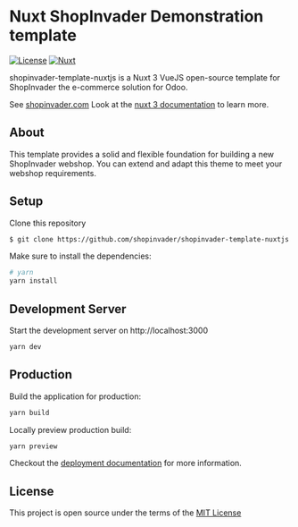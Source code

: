 # Nuxt ShopInvader Demonstration template

[![License][license-src]][license-href]
[![Nuxt][nuxt-src]][nuxt-href]

shopinvader-template-nuxtjs is a Nuxt 3 VueJS open-source template for ShopInvader the
e-commerce solution for Odoo.

See [shopinvader.com](https://shopinvader.com)
Look at the [nuxt 3 documentation](https://v3.nuxtjs.org) to learn more.

## About

This template provides a solid and flexible foundation for building a new
ShopInvader webshop. You can extend and adapt this theme to meet your webshop requirements.

## Setup

Clone this repository

```bash
$ git clone https://github.com/shopinvader/shopinvader-template-nuxtjs.git YOUR_SITE_NAME
```

Make sure to install the dependencies:

```bash
# yarn
yarn install

```

## Development Server

Start the development server on http://localhost:3000

```bash
yarn dev
```

## Production

Build the application for production:

```bash
yarn build
```

Locally preview production build:

```bash
yarn preview
```

Checkout the [deployment documentation](https://v3.nuxtjs.org/guide/deploy/presets) for more information.

## License

This project is open source under the terms of the [MIT License](./LICENSE)

<!-- Badges -->

[nuxt-src]: https://img.shields.io/badge/Nuxt-18181B?&logo=nuxt.js
[nuxt-href]: https://nuxt.com
[license-src]: https://img.shields.io/github/license/nuxt-themes/docus.svg?style=flat&colorA=002438&colorB=28CF8D
[license-href]: https://github.com/nuxt-themes/docus/blob/main/LICENSE
